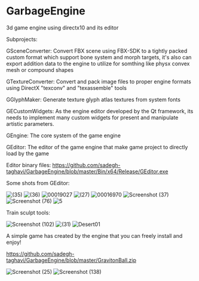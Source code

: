 # GarbageEngine
3d game engine using directx10 and its editor 

Subprojects:

GSceneConverter:
Convert FBX scene using FBX-SDK to a tightly packed custom format which support bone system and morph targets, it's also can export addition data to the engine to utilize for somthing like physx convex mesh or compound shapes

GTextureConverter:
Convert and pack image files to proper engine formats using DirectX "texconv" and "texassemble" tools

GGlyphMaker: 
Generate texture glyph atlas textures from system fonts

GECustomWidgets:
As the engine editor developed by the Qt framework, its needs to implement many custom widgets for present and manipulate artistic parameters.

GEngine:
The core system of the game engine

GEditor:
The editor of the game engine that make game project to directly load by the game

Editor binary files:
https://github.com/sadegh-taghavi/GarbageEngine/blob/master/Bin/x64/Release/GEditor.exe

Some shots from GEditor:



![  (35)](https://user-images.githubusercontent.com/47169854/169361218-1f20c28f-eed5-44ee-91d2-6ab2775ba4ae.jpg)
![  (36)](https://user-images.githubusercontent.com/47169854/169361232-9e964d85-400a-4623-8adf-bbf3afd03ad2.jpg)
![00019027](https://user-images.githubusercontent.com/47169854/169364905-93fe44a6-aa59-48ca-acab-f16f6d85b1b1.png)
![  (27)](https://user-images.githubusercontent.com/47169854/169361331-be9120f2-9b68-4dfe-ac13-bbb51b154bdd.jpg)
![00016970](https://user-images.githubusercontent.com/47169854/169362971-e2b9a83f-c611-4a14-8653-63ad4ae7dc9f.png)
![Screenshot (37)](https://user-images.githubusercontent.com/47169854/169365740-ec9a27a4-1f50-4892-ad4b-5c79882844ed.png)
![Screenshot (76)](https://user-images.githubusercontent.com/47169854/169365969-410f22f7-80c0-4d01-8452-7796ce69251e.png)
![5](https://user-images.githubusercontent.com/47169854/169366016-23eb721c-a740-464f-99e6-d4d069e4e271.png)


Train sculpt tools:

![Screenshot (102)](https://user-images.githubusercontent.com/47169854/169364212-17d5a130-38d7-45b0-b54e-074f60d81553.png)
![  (31)](https://user-images.githubusercontent.com/47169854/169363900-adc5d5e5-051e-4f89-be4b-973cec06da00.jpg)
![Desert01](https://user-images.githubusercontent.com/47169854/169364047-ba540832-4875-46eb-b42e-cbfb1c6a9510.jpg)


A simple game has created by the engine that you can freely install and enjoy!

https://github.com/sadegh-taghavi/GarbageEngine/blob/master/GravitonBall.zip

![Screenshot (25)](https://user-images.githubusercontent.com/47169854/169372948-ea1118ae-d8b0-4096-aab1-c4e80eb51324.png)
![Screenshot (138)](https://user-images.githubusercontent.com/47169854/169373178-41d9222a-71e4-4083-9bf9-066b78a80fbf.png)





